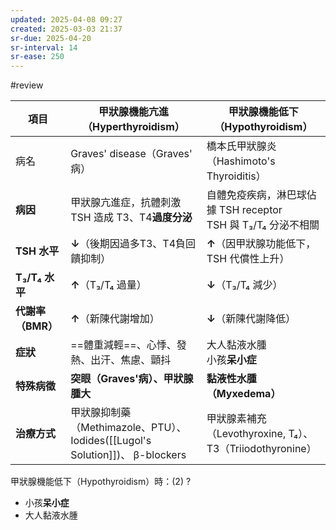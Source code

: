 ```yaml
---
updated: 2025-04-08 09:27
created: 2025-03-03 21:37
sr-due: 2025-04-20
sr-interval: 14
sr-ease: 250
---
```

#review 

| 項目           | 甲狀腺機能亢進（Hyperthyroidism）                                          | 甲狀腺機能低下（Hypothyroidism）                         |
| ------------ | ----------------------------------------------------------------- | ----------------------------------------------- |
| 病名           | Graves' disease（Graves' 病）                                        | 橋本氏甲狀腺炎（Hashimoto's Thyroiditis）                |
| **病因**       | 甲狀腺亢進症，抗體刺激TSH 造成 T3、T4**過度分泌**                                   | 自體免疫疾病，淋巴球佔據 TSH receptor<br>TSH 與 T₃/T₄ 分泌不相關  |
| **TSH 水平**   | **↓**（後期因過多T3、T4負回饋抑制）                                            | **↑**（因甲狀腺功能低下，TSH 代償性上升）                       |
| **T₃/T₄ 水平** | **↑**（T₃/T₄ 過量）                                                   | **↓**（T₃/T₄ 減少）                                 |
| **代謝率（BMR）** | **↑**（新陳代謝增加）                                                     | **↓**（新陳代謝降低）                                   |
| **症狀**       | ==體重減輕==、心悸、發熱、出汗、焦慮、顫抖                                           | 大人黏液水腫<br>小孩**呆小症**                             |
| **特殊病徵**     | **突眼（Graves'病）、甲狀腺腫大**                                            | **黏液性水腫（Myxedema）**                             |
| **治療方式**     | 甲狀腺抑制藥（Methimazole、PTU）、Iodides([[Lugol's Solution]])、 β-blockers | 甲狀腺素補充（Levothyroxine, T₄）、 T3（Triiodothyronine） | 

甲狀腺機能低下（Hypothyroidism）時：(2)
?
- 小孩**呆小症**
- 大人黏液水腫 <!--SR:!2025-04-10,4,270-->